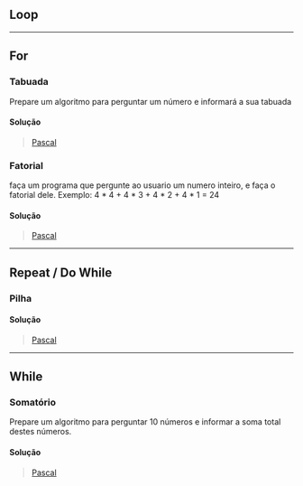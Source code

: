 ## Loop
---
## For
### Tabuada
Prepare um algoritmo para perguntar um número e informará a sua tabuada
#### Solução
> [Pascal](https://github.com/computersciencebr/algoritmo/tree/master/src/3-loop/pascal/tabuada.pas)

### Fatorial
faça um programa que pergunte ao usuario um numero inteiro, e faça o fatorial dele. 
Exemplo: 4 * 4 + 4 * 3 + 4 * 2 + 4 * 1 = 24
#### Solução
> [Pascal](https://github.com/computersciencebr/algoritmo/tree/master/src/3-loop/pascal/fatorial.pas)

---
## Repeat / Do While
### Pilha
#### Solução
> [Pascal](https://github.com/computersciencebr/algoritmo/tree/master/src/3-loop/pascal/pilha.pas)

---
## While
### Somatório
Prepare um algoritmo para perguntar 10 números e informar a soma total destes números.
#### Solução
> [Pascal](https://github.com/computersciencebr/algoritmo/tree/master/src/3-loop/pascal/somatorio.pas)